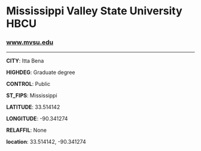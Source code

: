 # Mississippi Valley State University HBCU
### www.mvsu.edu
---
**CITY**: Itta Bena

**HIGHDEG**: Graduate degree

**CONTROL**: Public

**ST_FIPS**: Mississippi

**LATITUDE**: 33.514142

**LONGITUDE**: -90.341274

**RELAFFIL**: None

**location**: 33.514142, -90.341274
